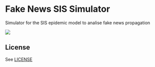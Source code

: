 # Fake News SIS Simulator

Simulator for the SIS epidemic model to analise fake news propagation

![](simulator.gif)

## License

See [LICENSE](./LICENSE)
